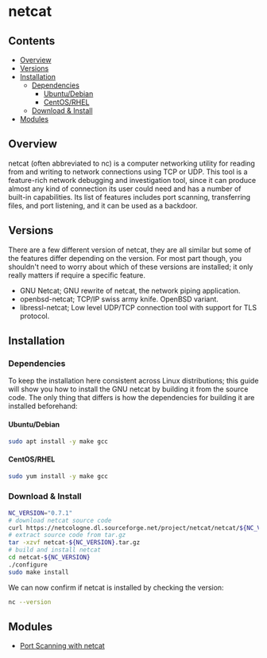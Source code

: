 # netcat
<!--TOC_START-->
## Contents
- [Overview](#overview)
- [Versions](#versions)
- [Installation](#installation)
	- [Dependencies](#dependencies)
		- [Ubuntu/Debian](#ubuntudebian)
		- [CentOS/RHEL](#centosrhel)
	- [Download & Install](#download--install)
- [Modules](#modules)

<!--TOC_END-->
## Overview
netcat (often abbreviated to nc) is a computer networking utility for reading from and writing to network connections using TCP or UDP.
This tool is a feature-rich network debugging and investigation tool, since it can produce almost any kind of connection its user could need and has a number of built-in capabilities.
Its list of features includes port scanning, transferring files, and port listening, and it can be used as a backdoor.
## Versions
There are a few different version of netcat, they are all similar but some of the features differ depending on the version.
For most part though, you shouldn't need to worry about which of these versions are installed; it only really matters if require a specific feature.
- GNU Netcat; GNU rewrite of netcat, the network piping application.
- openbsd-netcat; TCP/IP swiss army knife. OpenBSD variant.
- libressl-netcat; Low level UDP/TCP connection tool with support for TLS protocol.
## Installation
### Dependencies
To keep the installation here consistent across Linux distributions; this guide will show you how to install the GNU netcat by building it from the source code.
The only thing that differs is how the dependencies for building it are installed beforehand:
#### Ubuntu/Debian
```bash
sudo apt install -y make gcc
```
#### CentOS/RHEL
```bash
sudo yum install -y make gcc
```
### Download & Install
```bash
NC_VERSION="0.7.1"
# download netcat source code
curl https://netcologne.dl.sourceforge.net/project/netcat/netcat/${NC_VERSION}/netcat-${NC_VERSION}.tar.gz -o netcat-${NC_VERSION}.tar.gz
# extract source code from tar.gz
tar -xzvf netcat-${NC_VERSION}.tar.gz
# build and install netcat
cd netcat-${NC_VERSION}
./configure
sudo make install
```
We can now confirm if netcat is installed by checking the version:
```bash
nc --version
```
<!--MODULES_START-->
## Modules
- [Port Scanning with netcat](./modules/port-scanning)
<!--MODULES_END-->
